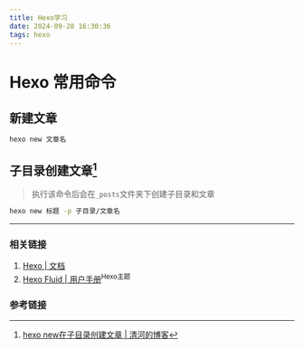 ```yaml
---
title: Hexo学习
date: 2024-09-28 16:30:36
tags: hexo
---
```




# Hexo 常用命令

## 新建文章

```bash
hexo new 文章名
```

## 子目录创建文章[^1]
> 执行该命令后会在`_posts`文件夹下创建子目录和文章
```bash
hexo new 标题 -p 子目录/文章名
```

---

### 相关链接
1. [Hexo | 文档](https://hexo.io/zh-cn/docs/)
2. [Hexo Fluid | 用户手册](https://hexo.fluid-dev.com/docs/start/#%E4%B8%BB%E9%A2%98%E7%AE%80%E4%BB%8B)<sup>Hexo主题</sup>

### 参考链接
[^1]:[hexo new在子目录创建文章 | 清河的博客](https://lasonneil.github.io/2021/07/14/posts/hexo%20new%E5%9C%A8%E5%AD%90%E7%9B%AE%E5%BD%95%E5%88%9B%E5%BB%BA%E6%96%87%E7%AB%A0/)
